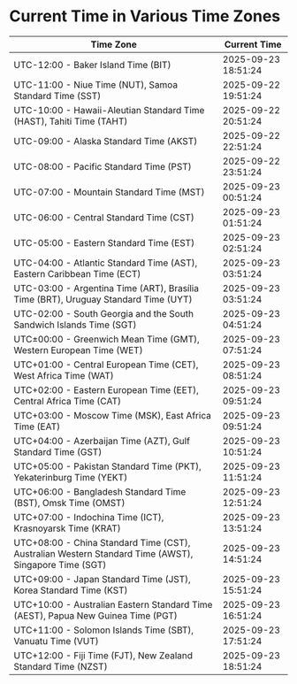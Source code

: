 # Current Time in Various Time Zones

| Time Zone | Current Time |
|-----------|--------------|
| UTC-12:00 - Baker Island Time (BIT) | 2025-09-23 18:51:24 |
| UTC-11:00 - Niue Time (NUT), Samoa Standard Time (SST) | 2025-09-22 19:51:24 |
| UTC-10:00 - Hawaii-Aleutian Standard Time (HAST), Tahiti Time (TAHT) | 2025-09-22 20:51:24 |
| UTC-09:00 - Alaska Standard Time (AKST) | 2025-09-22 22:51:24 |
| UTC-08:00 - Pacific Standard Time (PST) | 2025-09-22 23:51:24 |
| UTC-07:00 - Mountain Standard Time (MST) | 2025-09-23 00:51:24 |
| UTC-06:00 - Central Standard Time (CST) | 2025-09-23 01:51:24 |
| UTC-05:00 - Eastern Standard Time (EST) | 2025-09-23 02:51:24 |
| UTC-04:00 - Atlantic Standard Time (AST), Eastern Caribbean Time (ECT) | 2025-09-23 03:51:24 |
| UTC-03:00 - Argentina Time (ART), Brasília Time (BRT), Uruguay Standard Time (UYT) | 2025-09-23 03:51:24 |
| UTC-02:00 - South Georgia and the South Sandwich Islands Time (SGT) | 2025-09-23 04:51:24 |
| UTC±00:00 - Greenwich Mean Time (GMT), Western European Time (WET) | 2025-09-23 07:51:24 |
| UTC+01:00 - Central European Time (CET), West Africa Time (WAT) | 2025-09-23 08:51:24 |
| UTC+02:00 - Eastern European Time (EET), Central Africa Time (CAT) | 2025-09-23 09:51:24 |
| UTC+03:00 - Moscow Time (MSK), East Africa Time (EAT) | 2025-09-23 09:51:24 |
| UTC+04:00 - Azerbaijan Time (AZT), Gulf Standard Time (GST) | 2025-09-23 10:51:24 |
| UTC+05:00 - Pakistan Standard Time (PKT), Yekaterinburg Time (YEKT) | 2025-09-23 11:51:24 |
| UTC+06:00 - Bangladesh Standard Time (BST), Omsk Time (OMST) | 2025-09-23 12:51:24 |
| UTC+07:00 - Indochina Time (ICT), Krasnoyarsk Time (KRAT) | 2025-09-23 13:51:24 |
| UTC+08:00 - China Standard Time (CST), Australian Western Standard Time (AWST), Singapore Time (SGT) | 2025-09-23 14:51:24 |
| UTC+09:00 - Japan Standard Time (JST), Korea Standard Time (KST) | 2025-09-23 15:51:24 |
| UTC+10:00 - Australian Eastern Standard Time (AEST), Papua New Guinea Time (PGT) | 2025-09-23 16:51:24 |
| UTC+11:00 - Solomon Islands Time (SBT), Vanuatu Time (VUT) | 2025-09-23 17:51:24 |
| UTC+12:00 - Fiji Time (FJT), New Zealand Standard Time (NZST) | 2025-09-23 18:51:24 |
